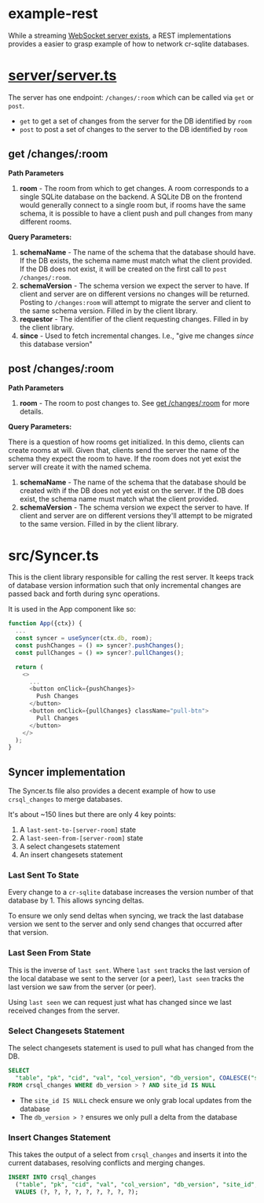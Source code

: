 # example-rest

While a streaming [WebSocket server exists](https://github.com/vlcn-io/vite-starter/blob/main/server.js#L37), a REST implementations provides a easier to grasp example of how to network cr-sqlite databases.

# [server/server.ts](https://github.com/vlcn-io/example-rest/blob/main/server/server.ts)

The server has one endpoint: `/changes/:room` which can be called via `get` or `post`.

- `get` to get a set of changes from the server for the DB identified by `room`
- `post` to post a set of changes to the server to the DB identified by `room`

## get /changes/:room

**Path Parameters**

1. **room** - The room from which to get changes. A room corresponds to a single SQLite database on the backend. A SQLite DB on the frontend would generally connect to a single room but, if rooms have the same schema, it is possible to have a client push and pull changes from many different rooms.

**Query Parameters:**

1. **schemaName** - The name of the schema that the database should have. If the DB exists, the schema name must match what the client provided. If the DB does not exist, it will be created on the first call to `post /changes/:room`.
2. **schemaVersion** - The schema version we expect the server to have. If client and server are on different versions no changes will be returned. Posting to `/changes:room` will attempt to migrate the server and client to the same schema version. Filled in by the client library. 
3. **requestor** - The identifier of the client requesting changes. Filled in by the client library.
4. **since** - Used to fetch incremental changes. I.e., "give me changes _since_ this database version"

## post /changes/:room

**Path Parameters**

1. **room** - The room to post changes to. See [get /changes/:room](#get-/changes/:room) for more details.

**Query Parameters:**

There is a question of how rooms get initialized. In this demo, clients can create rooms at will. Given that, clients send the server the name of the schema they expect the room to have. If the room does not yet exist the server will create it with the named schema.

1. **schemaName** - The name of the schema that the database should be created with if the DB does not yet exist on the server. If the DB does exist, the schema name must match what the client provided.
2. **schemaVersion** - The schema version we expect the server to have. If client and server are on different versions they'll attempt to be migrated to the same version. Filled in by the client library.

# src/Syncer.ts

This is the client library responsible for calling the rest server. It keeps track of database version information such that only incremental changes are passed back and forth during sync operations.

It is used in the App component like so:

```ts
function App({ctx}) {
  ...
  const syncer = useSyncer(ctx.db, room);
  const pushChanges = () => syncer?.pushChanges();
  const pullChanges = () => syncer?.pullChanges();

  return (
    <>
      ...
      <button onClick={pushChanges}>
        Push Changes
      </button>
      <button onClick={pullChanges} className="pull-btn">
        Pull Changes
      </button>
    </>
  );
}
```

## Syncer implementation

The Syncer.ts file also provides a decent example of how to use `crsql_changes` to merge databases.

It's about ~150 lines but there are only 4 key points:

1. A `last-sent-to-[server-room]` state
2. A `last-seen-from-[server-room]` state
3. A select changesets statement
4. An insert changesets statement


### Last Sent To State

Every change to a `cr-sqlite` database increases the version number of that database by 1. This allows syncing deltas.

To ensure we only send deltas when syncing, we track the last database version we sent to the server and only send changes that occurred after that version.

### Last Seen From State

This is the inverse of `last sent`. Where `last sent` tracks the last version of the local database we sent to the server (or a peer), `last seen` tracks the last version we saw from the server (or peer).

Using `last seen` we can request just what has changed since we last received changes from the server.

### Select Changesets Statement

The select changesets statement is used to pull what has changed from the DB.

```sql
SELECT
  "table", "pk", "cid", "val", "col_version", "db_version", COALESCE("site_id", crsql_site_id()), "cl", "seq"
FROM crsql_changes WHERE db_version > ? AND site_id IS NULL
```

- The `site_id IS NULL` check ensure we only grab local updates from the database
- The `db_version > ?` ensures we only pull a delta from the database

### Insert Changes Statement

This takes the output of a select from `crsql_changes` and inserts it into the current databases, resolving conflicts and merging changes.

```sql
INSERT INTO crsql_changes
  ("table", "pk", "cid", "val", "col_version", "db_version", "site_id", "cl", "seq")
  VALUES (?, ?, ?, ?, ?, ?, ?, ?, ?);
```